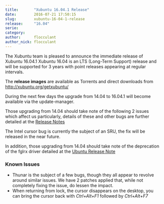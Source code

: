 ```yaml
---
title:       "Xubuntu 16.04.1 Release"
date:        2016-07-21 17:50:15
slug:        xubuntu-16-04-1-release
release:     "16.04"
serie:       
category:    
author:      flocculant
author_nick: flocculant
---
```


The Xubuntu team is pleased to announce the immediate release of Xubuntu 16.04.1 Xubuntu 16.04 is an LTS (Long-Term Support) release and will be supported for 3 years with point releases appearing at regular intervals.

The **release images** are available as Torrents and direct downloads from <http://xubuntu.org/getxubuntu/>

During the next few days the upgrade from 14.04 to 16.04.1 will become available via the update-manager.

Those upgrading from 14.04 should take note of the following 2 issues which affect us particularly, details of these and other bugs are further detailed at the [Release Notes](https://wiki.ubuntu.com/XenialXerus/FinalRelease/Xubuntu "Xubuntu 16.04 Release Notes")

The Intel cursor bug is currently the subject of an SRU, the fix will be released in the near future.

In addition, those upgrading from 14.04 should take note of the deprecation of the fglrx driver detailed at the [Ubuntu Release Note](https://wiki.ubuntu.com/XenialXerus/ReleaseNotes#Known_issues "Ubuntu Release Note")

### Known Issues

- Thunar is the subject of a few bugs, though they all appear to revolve around similar issues. We have 2 patches applied that, while not completely fixing the issue, do lessen the impact.
- When returning from lock, the cursor disappears on the desktop, you can bring the cursor back with *Ctrl+Alt+F1* followed by *Ctrl+Alt+F7*
